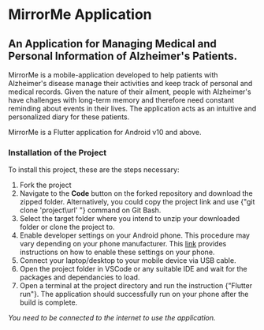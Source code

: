 # MirrorMe Application

## An Application for Managing Medical and Personal Information of Alzheimer's Patients.

MirrorMe is a mobile-application developed to help patients with Alzheimer's disease manage their activities and keep track of personal and medical records. Given the nature of their ailment, people with Alzheimer's have challenges with long-term memory and therefore need constant reminding about events in their lives. The application acts as an intuitive and personalized diary for these patients.

MirrorMe is a Flutter application for Android v10 and above. 


### Installation of the Project

To install this project, these are the steps necessary:
1. Fork the project
2. Navigate to the **Code** button on the forked repository and download the zipped folder. Alternatively, you could copy the project link and use {"git clone 'project\url' "} command on Git Bash. 
3. Select the target folder where you intend to unzip your downloaded folder or clone the project to.
4. Enable developer settings on your Android phone. This procedure may vary depending on your phone manufacturer. This [link](https://developer.android.com/studio/debug/dev-options) provides instructions on how to enable these settings on your phone.
5. Connect your laptop/desktop to your mobile device via USB cable.
6. Open the project folder in VSCode or any suitable IDE and wait for the packages and dependancies to load.
7. Open a terminal at the project directory and run the instruction {"Flutter run"}. The application should successfully run on your phone after the build is complete.

*You need to be connected to the internet to use the application.*
